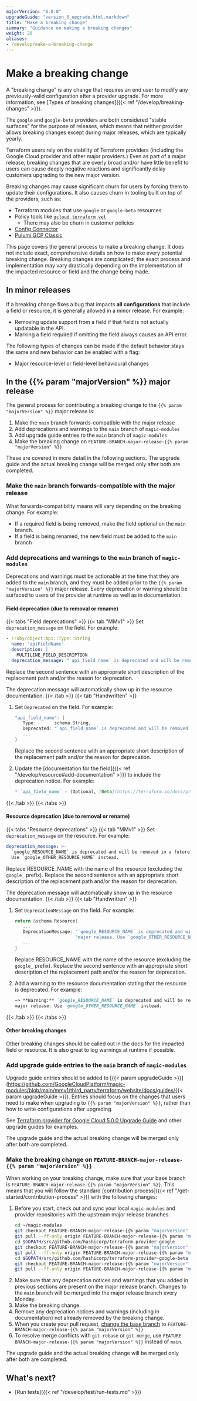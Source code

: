 ```yaml
---
majorVersion: "6.0.0"
upgradeGuide: "version_6_upgrade.html.markdown"
title: "Make a breaking change"
summary: "Guidance on making a breaking changes"
weight: 20
aliases:
- /develop/make-a-breaking-change
---
```


# Make a breaking change

A "breaking change" is any change that requires an end user to modify any
previously-valid configuration after a provider upgrade. For more information,
see [Types of breaking changes]({{< ref "/develop/breaking-changes" >}}).

The `google` and `google-beta` providers are both considered "stable surfaces"
for the purpose of releases, which means that neither provider allows breaking
changes except during major releases, which are typically yearly.

Terraform users rely on the stability of Terraform providers (including the
Google Cloud provider and other major providers.) Even as part of a major
release, breaking changes that are overly broad and/or have little benefit to
users can cause deeply negative reactions and significantly delay customers
upgrading to the new major version.

Breaking changes may cause significant churn for users by forcing them to
update their configurations. It also causes churn in tooling built on top of
the providers, such as:

* Terraform modules that use `google` or `google-beta` resources
* Policy tools like [`gcloud terraform vet`](https://cloud.google.com/docs/terraform/policy-validation/quickstart)
  * There may also be churn in customer policies
* [Config Connector](https://cloud.google.com/config-connector/docs/overview)
* [Pulumi GCP Classic](https://www.pulumi.com/registry/packages/gcp/)

This page covers the general process to make a breaking change. It does not
include exact, comprehensive details on how to make every potential breaking
change. Breaking changes are complicated; the exact process and implementation
may vary drastically depending on the implementation of the impacted resource
or field and the change being made.

## In minor releases

If a breaking change fixes a bug that impacts **all configurations** that
include a field or resource, it is generally allowed in a minor release. For
example:

* Removing update support from a field if that field is not actually updatable
  in the API.
* Marking a field required if omitting the field always causes an API error.

The following types of changes can be made if the default behavior stays the
same and new behavior can be enabled with a flag:

* Major resource-level or field-level behavioural changes

## In the {{% param "majorVersion" %}} major release

The general process for contributing a breaking change to the
`{{% param "majorVersion" %}}` major release is:

1. Make the `main` branch forwards-compatible with the major release
2. Add deprecations and warnings to the `main` branch of `magic-modules`
3. Add upgrade guide entries to the `main` branch of `magic-modules`
4. Make the breaking change on `FEATURE-BRANCH-major-release-{{% param "majorVersion" %}}`

These are covered in more detail in the following sections. The upgrade guide
and the actual breaking change will be merged only after both are completed.

### Make the `main` branch forwards-compatible with the major release

What forwards-compatibility means will vary depending on the breaking change. For example:

* If a required field is being removed, make the field optional
  on the `main` branch.
* If a field is being renamed, the new field must be added to the `main` branch


### Add deprecations and warnings to the `main` branch of `magic-modules`

Deprecations and warnings must be actionable at the time that they are added
to the `main` branch, and they must be added prior to the `{{% param "majorVersion" %}}`
major release. Every deprecation or warning should be surfaced to users of the
provider at runtime as well as in documentation.

#### Field deprecation (due to removal or rename)

{{< tabs "Field deprecations" >}}
{{< tab "MMv1" >}}
Set `deprecation_message` on the field. For example:

```yaml
- !ruby/object:Api::Type::String
  name: 'apiFieldName'
  description: |
    MULTILINE_FIELD_DESCRIPTION
  deprecation_message: "`api_field_name` is deprecated and will be removed in a future major release. Use `other_field_name` instead."
```

Replace the second sentence with an appropriate short description of the replacement path and/or the reason for
deprecation.

The deprecation message will automatically show up in the resource documentation.
{{< /tab >}}
{{< tab "Handwritten" >}}
1. Set `Deprecated` on the field. For example:

   ```go
   "api_field_name": {
      Type:       schema.String,
      Deprecated: "`api_field_name` is deprecated and will be removed in a future major release. Use `other_field_name` instead.",
      ...
   }
   ```
   Replace the second sentence with an appropriate short description of the replacement path and/or the reason for
   deprecation.
2. Update the [documentation for the field]({{< ref "/develop/resource#add-documentation" >}}) to include the deprecation notice. For example:

   ```markdown
   * `api_field_name` - (Optional, [Beta](https://terraform.io/docs/providers/google/guides/provider_versions.html), Deprecated) FIELD_DESCRIPTION. `api_field_name` is deprecated and will be removed in a future major release. Use `other_field_name` instead.
   ```
{{< /tab >}}
{{< /tabs >}}

#### Resource deprecation (due to removal or rename)

{{< tabs "Resource deprecations" >}}
{{< tab "MMv1" >}}
Set `deprecation_message` on the resource. For example:

```yaml
deprecation_message: >-
  `google_RESOURCE_NAME` is deprecated and will be removed in a future major release.
  Use `google_OTHER_RESOURCE_NAME` instead.
```

Replace RESOURCE_NAME with the name of the resource (excluding the `google_` prefix). Replace the
second sentence with an appropriate short description of the replacement path and/or the reason for
deprecation.

The deprecation message will automatically show up in the resource documentation.
{{< /tab >}}
{{< tab "Handwritten" >}}
1. Set `DeprecationMessage` on the field. For example:

   ```go
   return &schema.Resource{
      ...
      DeprecationMessage: "`google_RESOURCE_NAME` is deprecated and will be removed in a future " +
                          "major release. Use `google_OTHER_RESOURCE_NAME` instead.",
      ...
   }
   ```

   Replace RESOURCE_NAME with the name of the resource (excluding the `google_` prefix). Replace the
   second sentence with an appropriate short description of the replacement path and/or the reason for
   deprecation.
2. Add a warning to the resource documentation stating that the resource is deprecated. For example:
   ```markdown
   ~> **Warning:** `google_RESOURCE_NAME` is deprecated and will be removed in a future
   major release. Use `google_OTHER_RESOURCE_NAME` instead.
   ```
{{< /tab >}}
{{< /tabs >}}

#### Other breaking changes

Other breaking changes should be called out in the docs for the impacted field
or resource. It is also great to log warnings at runtime if possible.

### Add upgrade guide entries to the `main` branch of `magic-modules`

Upgrade guide entries should be added to
[{{< param upgradeGuide >}}](https://github.com/GoogleCloudPlatform/magic-modules/blob/main/mmv1/third_party/terraform/website/docs/guides/{{< param upgradeGuide >}}).
Entries should focus on the changes that users need to make when upgrading
to `{{% param "majorVersion" %}}`, rather than how to write configurations
after upgrading.

See [Terraform provider for Google Cloud 5.0.0 Upgrade Guide](https://registry.terraform.io/providers/hashicorp/google/latest/docs/guides/version_5_upgrade)
and other upgrade guides for examples.

The upgrade guide and the actual breaking change will be merged only after both are completed.

### Make the breaking change on `FEATURE-BRANCH-major-release-{{% param "majorVersion" %}}`

When working on your breaking change, make sure that your base branch
is `FEATURE-BRANCH-major-release-{{% param "majorVersion" %}}`. This
means that you will follow the standard
[contribution process]({{< ref "/get-started/contribution-process" >}})
with the following changes:

1. Before you start, check out and sync your local `magic-modules` and provider
   repositories with the upstream major release branches.
   ```bash
   cd ~/magic-modules
   git checkout FEATURE-BRANCH-major-release-{{% param "majorVersion" %}}
   git pull --ff-only origin FEATURE-BRANCH-major-release-{{% param "majorVersion" %}}
   cd $GOPATH/src/github.com/hashicorp/terraform-provider-google
   git checkout FEATURE-BRANCH-major-release-{{% param "majorVersion" %}}
   git pull --ff-only origin FEATURE-BRANCH-major-release-{{% param "majorVersion" %}}
   cd $GOPATH/src/github.com/hashicorp/terraform-provider-google-beta
   git checkout FEATURE-BRANCH-major-release-{{% param "majorVersion" %}}
   git pull --ff-only origin FEATURE-BRANCH-major-release-{{% param "majorVersion" %}}
   ```
1. Make sure that any deprecation notices and warnings that you added in previous sections
   are present on the major release branch. Changes to the `main` branch will be
   merged into the major release branch every Monday.
1. Make the breaking change.
1. Remove any deprecation notices and warnings (including in documentation) not already removed by the breaking change.
1. When you create your pull request,
   [change the base branch](https://docs.github.com/en/pull-requests/collaborating-with-pull-requests/proposing-changes-to-your-work-with-pull-requests/changing-the-base-branch-of-a-pull-request)
   to `FEATURE-BRANCH-major-release-{{% param "majorVersion" %}}`
1. To resolve merge conflicts with `git rebase` or `git merge`, use `FEATURE-BRANCH-major-release-{{% param "majorVersion" %}}` instead of `main`.

The upgrade guide and the actual breaking change will be merged only after both are completed.

## What's next?

- [Run tests]({{< ref "/develop/test/run-tests.md" >}})
